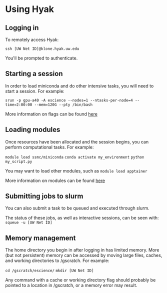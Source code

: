 # Using Hyak

## Logging in

To remotely access Hyak:

`ssh [UW Net ID]@klone.hyak.uw.edu`

You'll be prompted to authenticate.

## Starting a session

In order to load miniconda and do other intensive tasks, you will need to start a session. For example:

`srun -p gpu-a40 -A escience --nodes=1 --ntasks-per-node=4 --time=2:00:00 --mem=120G --pty /bin/bash`

More information on flags can be found [here](https://wiki.cac.washington.edu/display/hyakusers/Mox_scheduler)

## Loading modules

Once resources have been allocated and the session begins, you can perform computational tasks. For example:

`module load ssmc/miniconda`
`conda activate my_environment`
`python my_script.py`

You may want to load other modules, such as
`module load apptainer`

More information on modules can be found [here](https://hyak.uw.edu/docs/tools/modules/)

## Submitting jobs to slurm

You can also submit a task to be queued and executed through slurm. 

The status of these jobs, as well as interactive sessions, can be seen with:
`squeue -u [UW Net ID]`

## Memory management

The home directory you begin in after logging in has limited memory. More (but not persistent) memory can be accessed by moving large files, caches, and working directories to /gscratch. For example:

`cd /gscratch/escience/`
`mkdir [UW Net ID]`

Any command with a cache or working directory flag should probably be pointed to a location in /gscratch, or a memory error may result. 
